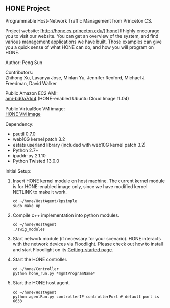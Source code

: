 ## HONE Project

Programmable Host-Network Traffic Management from Princeton CS. 

Project website: [http://hone.cs.princeton.edu/][hone]
I highly encourage you to visit our website. You can get an overview of the
system, and find various management applications we have built. Those examples
can give you a quick sense of what HONE can do, and how you will program on
HONE. 

Author: Peng Sun

Contributors:  
Zhihong Xu, Lavanya Jose, Minlan Yu, Jennifer Rexford, Michael J. Freedman,
David Walker

Public Amazon EC2 AMI:  
[ami-bd0a7dd4][ami] (HONE-enabled Ubuntu Cloud Image 11.04)

Public VirtualBox VM image:  
[HONE VM image][vm]

Dependency:
* psutil 0.7.0
* web10G kernel patch 3.2
* estats userland library (included with web10G kernel patch 3.2)
* Python 2.7+
* ipaddr-py 2.1.10
* Python Twisted 13.0.0

Initial Setup:

1.  Insert HONE kernel module on host machine. 
    The current kernel module is for HONE-enabled image only, since we have
    modified kernel NETLINK to make it work.

        cd ~/hone/HostAgent/kpsimple
        sudo make up

2.  Compile c++ implementation into python modules. 

        cd ~/hone/HostAgent
        ./swig_modules

3.  Start network module (if necessary for your scenario). 
    HONE interacts with the network devices via Floodlight. Please check out how
    to install and start Floodlight on its [Getting-started page][floodlight]. 

4.  Start the HONE controller.

        cd ~/hone/Controller
        python hone_run.py *mgmtProgramName*

5.  Start the HONE host agent.

        cd ~/hone/HostAgent
        python agentRun.py controllerIP controllerPort # default port is 6633 


[hone]: http://hone.cs.princeton.edu/
[ami]: https://console.aws.amazon.com/ec2/home?region=us-east-1#launchAmi=ami-bd0a7dd4
[vm]: http://hone.cs.princeton.edu/files/hone-vm.ova
[floodlight]: http://www.projectfloodlight.org/getting-started/
